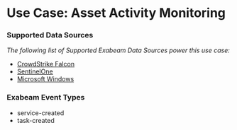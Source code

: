 Use Case: Asset Activity Monitoring
===================================

### Supported Data Sources

_The following list of Supported Exabeam Data Sources power this use case:_

* [CrowdStrike Falcon](../DataSources/datasource_crowdstrike_falcon_crowdstrike_falcon.md)
* [SentinelOne](../DataSources/datasource_sentinelone_sentinelone.md)
* [Microsoft Windows](../DataSources/datasource_windows_microsoft_windows.md)


### Exabeam Event Types

- service-created
- task-created
